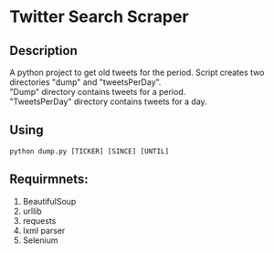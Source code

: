 # Twitter Search Scraper

## Description
A python project to get old tweets for the period. Script creates two directories "dump" and "tweetsPerDay".  
"Dump" directory contains tweets for a period.  
"TweetsPerDay" directory contains tweets for a day.  

## Using
```
python dump.py [TICKER] [SINCE] [UNTIL]
```
## Requirmnets:
1. BeautifulSoup
2. urllib
3. requests
4. lxml parser
5. Selenium

